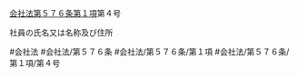 [会社法第５７６条第１項](会社法＿＿＿＿第５７６条第１項)第４号

社員の氏名又は名称及び住所


#会社法
#会社法/第５７６条
#会社法/第５７６条/第１項
#会社法/第５７６条/第１項/第４号
